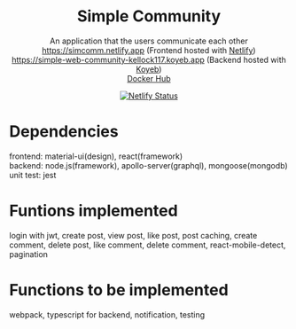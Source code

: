 <h1 align="center">
  Simple Community
</h1>
<p align="center">
  <a>An application that the users communicate each other</a>
  <br/>
  <a href="https://simcomm.netlify.app">https://simcomm.netlify.app</a>
  (Frontend hosted with <a href="https://www.netlify.com/" target="_blank">Netlify</a>) <br/>
  <a href="https://simple-web-community-kellock117.koyeb.app/">https://simple-web-community-kellock117.koyeb.app</a> 
  (Backend hosted with <a href="https://app.koyeb.com/" target="_blank">Koyeb</a>) <br/>
  <a href="https://hub.docker.com/repository/docker/doctor1118/web-community">Docker Hub</a>
</p>
<p align="center">
  <a href="https://app.netlify.com/sites/simcomm/deploys" target="_blank">
    <img src="https://api.netlify.com/api/v1/badges/2877bf24-b6e1-47b5-a112-40060aa72f6a/deploy-status" alt="Netlify Status" />
  </a>
</p>

# Dependencies

frontend: material-ui(design), react(framework) <br />
backend: node.js(framework), apollo-server(graphql), mongoose(mongodb) <br />
unit test: jest

# Funtions implemented

login with jwt, create post, view post, like post, post caching, create comment, delete post, like comment, delete comment, react-mobile-detect, pagination

# Functions to be implemented

webpack, typescript for backend, notification, testing
